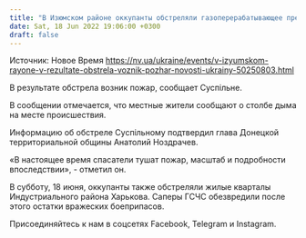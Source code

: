 ```yaml
---
title: "В Изюмском районе оккупанты обстреляли газоперерабатывающее предприятие"
date: Sat, 18 Jun 2022 19:06:00 +0300
draft: false
---
```

Источник: Новое Время https://nv.ua/ukraine/events/v-izyumskom-rayone-v-rezultate-obstrela-voznik-pozhar-novosti-ukrainy-50250803.html


В результате обстрела возник пожар, сообщает Суспільне.

В сообщении отмечается, что местные жители сообщают о столбе дыма на месте происшествия.

Информацию об обстреле Суспільному подтвердил глава Донецкой территориальной общины Анатолий Ноздрачев.

«В настоящее время спасатели тушат пожар, масштаб и подробности впоследствии», - отметил он.

В субботу, 18 июня, оккупанты также обстреляли жилые кварталы Индустриального района Харькова. Саперы ГСЧС обезвредили после этого остатки вражеских боеприпасов.

Присоединяйтесь к нам в соцсетях Facebook, Telegram и Instagram.
